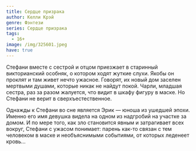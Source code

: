 ```yaml
---
title: Сердце призрака
author: Келли Крэй
genre: Фэнтези
series: Сердце призрака
tags:
  - 16+
image: /img/325601.jpeg
have: true
---
```

Стефани вместе с сестрой и отцом приезжает в старинный викторианский особняк, о котором ходят жуткие слухи. Якобы он проклят и там живет нечто ужасное. Говорят, их новый дом заселен мертвыми душами, которые никак не найдут покой. Чарли, младшая сестра, раз за разом жалуется, что видит в шкафу фигуру в маске. Но Стефани не верит в сверхъестественное.

Однажды к Стефани во сне является Эрик — юноша из ушедшей эпохи. Именно его имя девушка видела на одном из надгробий на участке за домом. И по мере того, как зло становится явным и затрагивает всех вокруг, Стефани с ужасом понимает: парень как-то связан с тем человеком в маске и необъяснимыми событиями, от которых леденеет кровь…